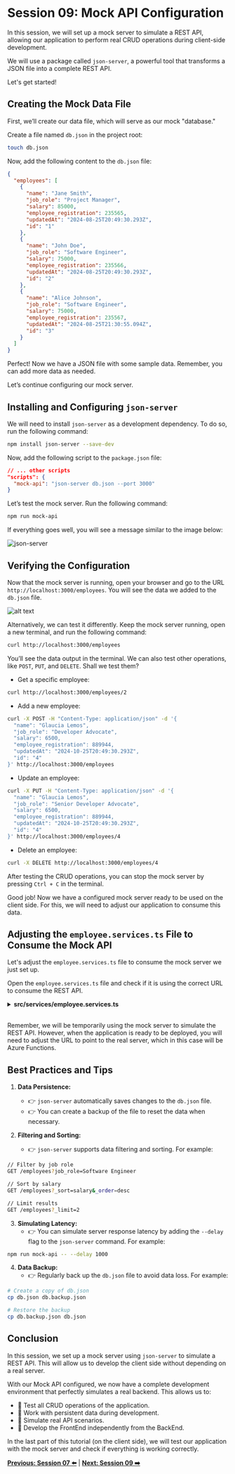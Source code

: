 # Session 09: Mock API Configuration

In this session, we will set up a mock server to simulate a REST API, allowing our application to perform real CRUD operations during client-side development.

We will use a package called `json-server`, a powerful tool that transforms a JSON file into a complete REST API.

Let's get started!

## Creating the Mock Data File

First, we’ll create our data file, which will serve as our mock "database."

Create a file named `db.json` in the project root:

```bash
touch db.json
```

Now, add the following content to the `db.json` file:

```json
{
  "employees": [
    {
      "name": "Jane Smith",
      "job_role": "Project Manager",
      "salary": 85000,
      "employee_registration": 235565,
      "updatedAt": "2024-08-25T20:49:30.293Z",
      "id": "1"
    },
    {
      "name": "John Doe",
      "job_role": "Software Engineer",
      "salary": 75000,
      "employee_registration": 235566,
      "updatedAt": "2024-08-25T20:49:30.293Z",
      "id": "2"
    },
    {
      "name": "Alice Johnson",
      "job_role": "Software Engineer",
      "salary": 75000,
      "employee_registration": 235567,
      "updatedAt": "2024-08-25T21:30:55.094Z",
      "id": "3"
    }
  ]
}
```

Perfect! Now we have a JSON file with some sample data. Remember, you can add more data as needed.

Let’s continue configuring our mock server.

## Installing and Configuring `json-server`

We will need to install `json-server` as a development dependency. To do so, run the following command:

```bash
npm install json-server --save-dev
```

Now, add the following script to the `package.json` file:

```json
// ... other scripts
"scripts": {
  "mock-api": "json-server db.json --port 3000"
}
```

Let’s test the mock server. Run the following command:

```bash
npm run mock-api
```

If everything goes well, you will see a message similar to the image below:

![json-server](../images/json-server.png)

## Verifying the Configuration

Now that the mock server is running, open your browser and go to the URL `http://localhost:3000/employees`. You will see the data we added to the `db.json` file.

![alt text](../images/json-server-browser.png)

Alternatively, we can test it differently. Keep the mock server running, open a new terminal, and run the following command:

```bash
curl http://localhost:3000/employees
```

You’ll see the data output in the terminal. We can also test other operations, like `POST`, `PUT`, and `DELETE`. Shall we test them?

- Get a specific employee:

```bash
curl http://localhost:3000/employees/2
```

- Add a new employee:

```bash
curl -X POST -H "Content-Type: application/json" -d '{
  "name": "Glaucia Lemos",
  "job_role": "Developer Advocate",
  "salary": 6500,
  "employee_registration": 889944,
  "updatedAt": "2024-10-25T20:49:30.293Z",
  "id": "4"
}' http://localhost:3000/employees
```

- Update an employee:

```bash
curl -X PUT -H "Content-Type: application/json" -d '{
  "name": "Glaucia Lemos",
  "job_role": "Senior Developer Advocate",
  "salary": 6500,
  "employee_registration": 889944,
  "updatedAt": "2024-10-25T20:49:30.293Z",
  "id": "4"
}' http://localhost:3000/employees/4
```

- Delete an employee:

```bash
curl -X DELETE http://localhost:3000/employees/4
```

After testing the CRUD operations, you can stop the mock server by pressing `Ctrl + C` in the terminal.

Good job! Now we have a configured mock server ready to be used on the client side. For this, we will need to adjust our application to consume this data.

## Adjusting the `employee.services.ts` File to Consume the Mock API

Let's adjust the `employee.services.ts` file to consume the mock server we just set up.

Open the `employee.services.ts` file and check if it is using the correct URL to consume the REST API.

<details><summary><b>src/services/employee.services.ts</b></summary>
<br/>

```typescript
const API_BASE_URL = 'http://localhost:3000/employees';

const employeeApi = axios.create({
  baseURL: API_BASE_URL,
  headers: {
    'Content-Type': 'application/json'
  }
});
```

</details>
<br/>

Remember, we will be temporarily using the mock server to simulate the REST API. However, when the application is ready to be deployed, you will need to adjust the URL to point to the real server, which in this case will be Azure Functions.

## Best Practices and Tips

1. **Data Persistence:** 
   - 👉 `json-server` automatically saves changes to the `db.json` file.
   - 👉 You can create a backup of the file to reset the data when necessary.

2. **Filtering and Sorting:**
   - 👉 `json-server` supports data filtering and sorting. For example:

```bash
// Filter by job role
GET /employees?job_role=Software Engineer

// Sort by salary
GET /employees?_sort=salary&_order=desc

// Limit results
GET /employees?_limit=2
```

3. **Simulating Latency:**
   - 👉 You can simulate server response latency by adding the `--delay` flag to the `json-server` command. For example:

```bash
npm run mock-api -- --delay 1000
```

4. **Data Backup:**
   - 👉 Regularly back up the `db.json` file to avoid data loss. For example:

```bash
# Create a copy of db.json
cp db.json db.backup.json

# Restore the backup
cp db.backup.json db.json
```

## Conclusion

In this session, we set up a mock server using `json-server` to simulate a REST API. This will allow us to develop the client side without depending on a real server.

With our Mock API configured, we now have a complete development environment that perfectly simulates a real backend. This allows us to:

- 🔹 Test all CRUD operations of the application.
- 🔹 Work with persistent data during development.
- 🔹 Simulate real API scenarios.
- 🔹 Develop the FrontEnd independently from the BackEnd.

In the last part of this tutorial (on the client side), we will test our application with the mock server and check if everything is working correctly.

**[Previous: Session 07 ⬅️](07-session.md)** | **[Next: Session 09 ➡️](09-session.md)**